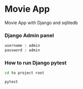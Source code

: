 # Movie App
Movie App with Django and sqlitedb

### Django Admin panel
```bash
username : admin
password : admin
```

### How to run Django pytest
```bash
cd to project root

pytest
```